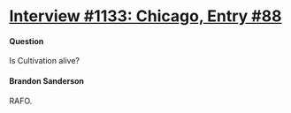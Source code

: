 # [Interview #1133: Chicago, Entry #88](https://www.theoryland.com/intvmain.php?i=1133#88)

#### Question

Is Cultivation alive?

#### Brandon Sanderson

RAFO.

